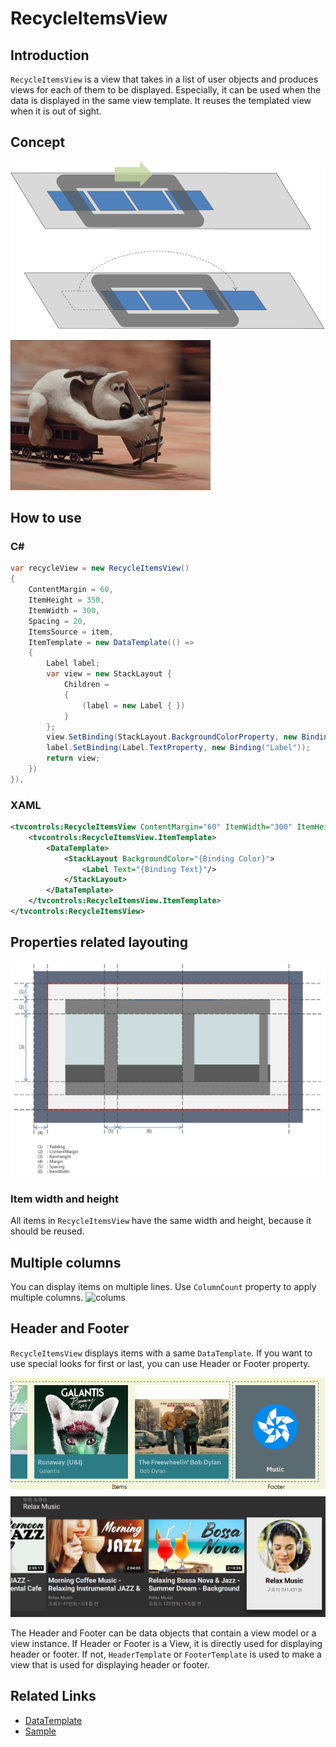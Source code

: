 # RecycleItemsView
## Introduction
 `RecycleItemsView` is a view that takes in a list of user objects and produces views for each of them to be displayed. Especially, it can be used when the data is displayed in the same view template. It reuses the templated view when it is out of sight.

## Concept
![concept](resources/RecycleItemsView_concept.png)
![concept2](resources/RecycleItemsView_concept2.gif)
## How to use
### C#
```c#
var recycleView = new RecycleItemsView()
{
    ContentMargin = 60,
    ItemHeight = 350,
    ItemWidth = 300,
    Spacing = 20,
    ItemsSource = item,
    ItemTemplate = new DataTemplate(() =>
    {
        Label label;
        var view = new StackLayout {
            Children =
            {
                (label = new Label { })
            }
        };
        view.SetBinding(StackLayout.BackgroundColorProperty, new Binding("Color"));
        label.SetBinding(Label.TextProperty, new Binding("Label"));
        return view;
    })
}),
```
### XAML
``` xml
<tvcontrols:RecycleItemsView ContentMargin="60" ItemWidth="300" ItemHeight="350" Spacing="20" ItemsSource="{Binding Items}">
    <tvcontrols:RecycleItemsView.ItemTemplate>
        <DataTemplate>
            <StackLayout BackgroundColor="{Binding Color}">
                <Label Text="{Binding Text}"/>
            </StackLayout>
        </DataTemplate>
    </tvcontrols:RecycleItemsView.ItemTemplate>
</tvcontrols:RecycleItemsView>
```
## Properties related layouting
![layouting](resources/RecycleItemsView_layouting.png)

### Item width and height
All items in `RecycleItemsView` have the same width and height, because it should be reused.

## Multiple columns
You can display items on multiple lines. Use `ColumnCount` property to apply multiple columns.
![colums](resources/RecycleItemsView_colums.gif)

## Header and Footer
 `RecycleItemsView` displays items with a same `DataTemplate`. If you want to use special looks for first or last, you can use Header or Footer property.

![footer](resources/RecycleItemsView_footer.png)
![footer2](resources/RecycleItemsView_footer2.png)

 The Header and Footer can be data objects that contain a view model or a view instance.
 If Header or Footer is a View, it is directly used for displaying header or footer.
 If not, `HeaderTemplate` or `FooterTemplate` is used to make a view that is used for displaying header or footer.

## Related Links
 * [DataTemplate](https://docs.microsoft.com/en-us/xamarin/xamarin-forms/app-fundamentals/templates/data-templates)
 * [Sample](https://github.com/Samsung/Tizen.TV.UIControls/tree/master/sample/Sample/RecycleItemsView)
